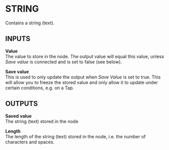 # STRING
Contains a string (text).

<div class = "node-inputs">

## INPUTS
**Value**  
The value to store in the node. The output value will equal this value, unless *Save value*
is connected and is set to false (see below).

**Save value**  
This is used to only update the output when *Save Value* is set to true. This will allow you to freeze
the stored value and only allow it to update under certain conditions, e.g. on a Tap.

</div>

<div class = "node-outputs">

## OUTPUTS
**Saved value**  
The string (text) stored in the node

**Length**  
The length of the string (text) stored in the node, i.e. the number of characters and spaces.

</div>
